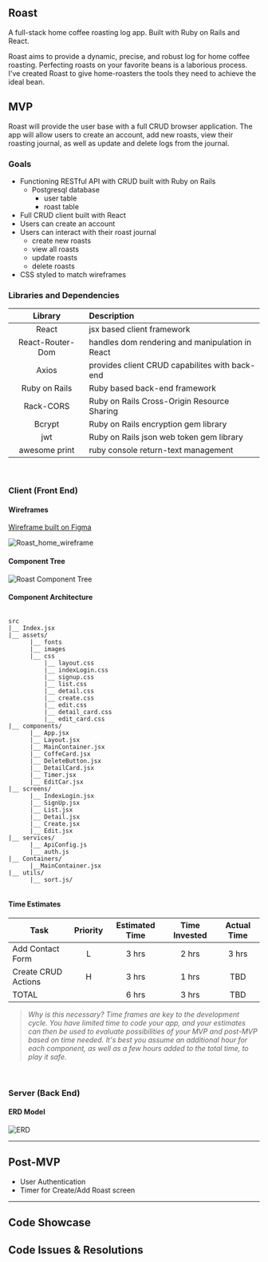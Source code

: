 ## Roast

A full-stack home coffee roasting log app. Built with Ruby on Rails and React.

Roast aims to provide a dynamic, precise, and robust log for home coffee roasting. Perfecting roasts on your favorite beans is a laborious process. I've created Roast to give home-roasters the tools they need to achieve the ideal bean.


## MVP

Roast will provide the user base with a full CRUD browser application. The app will allow users to create an account, add new roasts, view their roasting journal, as well as update and delete logs from the journal.


### Goals

- Functioning RESTful API with CRUD built with Ruby on Rails
  - Postgresql database
    - user table
    - roast table
- Full CRUD client built with React
- Users can create an account
- Users can interact with their roast journal
  - create new roasts
  - view all roasts
  - update roasts
  - delete roasts
- CSS styled to match wireframes

### Libraries and Dependencies

|     Library      | Description                                |
| :--------------: | :----------------------------------------- |
|      React       | jsx based client framework|
| React-Router-Dom | handles dom rendering and manipulation in React |
|      Axios       | provides client CRUD capabilites with back-end|
|   Ruby on Rails  | Ruby based back-end framework |
|   Rack-CORS      | Ruby on Rails Cross-Origin Resource Sharing |
|     Bcrypt       | Ruby on Rails encryption gem library |
|      jwt         | Ruby on Rails json web token gem library |
|  awesome print   | ruby console return-text management |




<br>

### Client (Front End)

#### Wireframes

[Wireframe built on Figma](https://www.figma.com/file/omQOSDP7DrWljFGpiiJdsN/Roast?node-id=0%3A1)

![Roast_home_wireframe](https://user-images.githubusercontent.com/90333715/145507264-c4e6087f-eedf-4780-8462-e99d8861ba25.png)


#### Component Tree

![Roast Component Tree](https://user-images.githubusercontent.com/90333715/145506711-106a1b82-9bec-47f7-9cad-64fbf01f7875.png)

#### Component Architecture

``` structure

src
|__ Index.jsx
|__ assets/
      |__ fonts
      |__ images
      |__ css
          |__ layout.css
          |__ indexLogin.css
          |__ signup.css
          |__ list.css
          |__ detail.css
          |__ create.css
          |__ edit.css
          |__ detail_card.css
          |__ edit_card.css
|__ components/
      |__ App.jsx
      |__ Layout.jsx
      |__ MainContainer.jsx
      |__ CoffeCard.jsx
      |__ DeleteButton.jsx
      |__ DetailCard.jsx
      |__ Timer.jsx
      |__ EditCar.jsx
|__ screens/
      |__ IndexLogin.jsx
      |__ SignUp.jsx
      |__ List.jsx
      |__ Detail.jsx
      |__ Create.jsx
      |__ Edit.jsx
|__ services/
      |__ ApiConfig.js
      |__ auth.js
|__ Containers/
      |__MainContainer.jsx
|__ utils/
      |__ sort.js/
      
```

      
      
#### Time Estimates

| Task                | Priority | Estimated Time | Time Invested | Actual Time |
| ------------------- | :------: | :------------: | :-----------: | :---------: |
| Add Contact Form    |    L     |     3 hrs      |     2 hrs     |    3 hrs    |
| Create CRUD Actions |    H     |     3 hrs      |     1 hrs     |     TBD     |
| TOTAL               |          |     6 hrs      |     3 hrs     |     TBD     |

> _Why is this necessary? Time frames are key to the development cycle. You have limited time to code your app, and your estimates can then be used to evaluate possibilities of your MVP and post-MVP based on time needed. It's best you assume an additional hour for each component, as well as a few hours added to the total time, to play it safe._

<br>

### Server (Back End)

#### ERD Model

![ERD](https://user-images.githubusercontent.com/90333715/145507583-40425bec-52fe-437a-8d7b-9f6d1cdec035.png)
<br>

***

## Post-MVP

- User Authentication
- Timer for Create/Add Roast screen

***

## Code Showcase


## Code Issues & Resolutions

